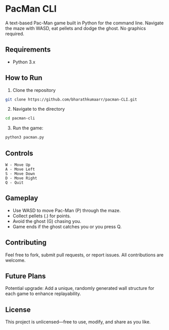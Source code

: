# PacMan CLI
A text-based Pac-Man game built in Python for the command line. Navigate the maze with WASD, eat pellets and dodge the ghost. No graphics required.

## Requirements
- Python 3.x

## How to Run
1. Clone the repository
``` bash
git clone https://github.com/bharathkumaarr/pacman-CLI.git

```
2. Navigate to the directory
``` bash
cd pacman-cli
```
3. Run the game:
```bash 
python3 pacman.py
```
## Controls

``` text
W - Move Up  
A - Move Left  
S - Move Down  
D - Move Right  
Q - Quit
```
## Gameplay

- Use WASD to move Pac-Man (P) through the maze.
- Collect pellets (.) for points.
- Avoid the ghost (G) chasing you.
- Game ends if the ghost catches you or you press Q.

## Contributing
Feel free to fork, submit pull requests, or report issues. All contributions are welcome.

## Future Plans
Potential upgrade: Add a unique, randomly generated wall structure for each game to enhance replayability.

## License
This project is unlicensed—free to use, modify, and share as you like.